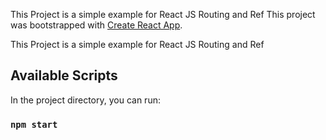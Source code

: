 This Project is a simple example for React JS Routing and Ref
This project was bootstrapped with [Create React App](https://github.com/facebook/create-react-app).

This Project is a simple example for React JS Routing and Ref

## Available Scripts

In the project directory, you can run:

### `npm start`

